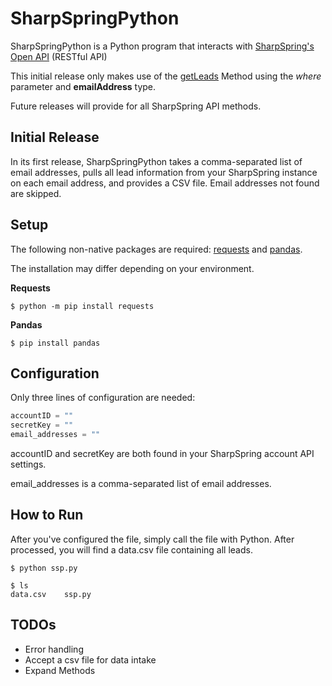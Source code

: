 # SharpSpringPython
SharpSpringPython is a Python program that interacts with [SharpSpring's Open API](https://help.sharpspring.com/hc/en-us/articles/115001069228-Understanding-SharpSpring-Open-API-Overview) (RESTful API)

This initial release only makes use of the [getLeads](https://help.sharpspring.com/hc/en-us/articles/360034119252-Understanding-SharpSpring-Open-API-Methods#h_3584177a-f870-44da-aa5a-6bb5b3a7e0d7) Method using the *where* parameter and **emailAddress** type.

Future releases will provide for all SharpSpring API methods.

## Initial Release

In its first release, SharpSpringPython takes a comma-separated list of email addresses, pulls all lead information from your SharpSpring instance on each email address, and provides a CSV file. Email addresses not found are skipped.  

## Setup

The following non-native packages are required: [requests](https://github.com/psf/requests) and [pandas](https://pandas.pydata.org/docs/getting_started/install.html).

The installation may differ depending on your environment.

**Requests**
```console
$ python -m pip install requests
```
**Pandas**
```console
$ pip install pandas
```
## Configuration

Only three lines of configuration are needed:

```python
accountID = ""
secretKey = ""
email_addresses = ""
```
accountID and secretKey are both found in your SharpSpring account API settings.

email_addresses is a comma-separated list of email addresses.

## How to Run

After you've configured the file, simply call the file with Python. After processed, you will find a data.csv file containing all leads.

```console
$ python ssp.py
```
```console
$ ls
data.csv    ssp.py
```
## TODOs

* Error handling
* Accept a csv file for data intake
* Expand Methods
